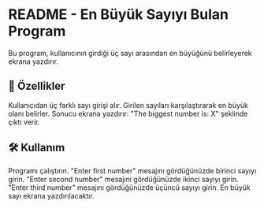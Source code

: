 # README - En Büyük Sayıyı Bulan Program
Bu program, kullanıcının girdiği üç sayı arasından en büyüğünü belirleyerek ekrana yazdırır.

## 🚀 Özellikler
Kullanıcıdan üç farklı sayı girişi alır.
Girilen sayıları karşılaştırarak en büyük olanı belirler.
Sonucu ekrana yazdırır:
"The biggest number is: X" şeklinde çıktı verir.

## 🛠 Kullanım
Programı çalıştırın.
"Enter first number" mesajını gördüğünüzde birinci sayıyı girin.
"Enter second number" mesajını gördüğünüzde ikinci sayıyı girin.
"Enter third number" mesajını gördüğünüzde üçüncü sayıyı girin.
En büyük sayı ekrana yazdırılacaktır.
